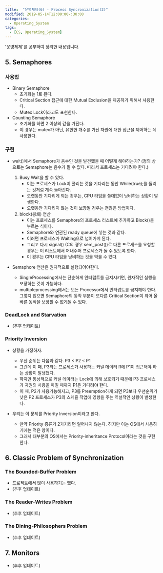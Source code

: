 ```yaml
---
title:  "운영체제(6) - Process Syncronization(2)"
modified: 2019-05-14T12:00:00-:30:00
categories:
  - Operating_System
tags:
  - [CS, Operating_System]
---
```


'운영체제'를 공부하여 정리한 내용입니다.

## 5. Semaphores

### 사용법

-   Binary Semaphore
    -   초기화는 1로 된다.
    -   Critical Section 접근에 대한 Mutual Exclusion을 제공하기 위해서 사용한다.
    -   Mutex Lock이라고도 표현한다.
-   Counting Semaphore
    -   초기화를 하면 2 이상의 값을 가진다.
    -   이 경우는 mutex가 아닌, 유한한 개수를 가진 자원에 대한 접근을 제어하는 데 사용한다.

### 구현

-   wait()에서 Semaphore가 음수인 것을 발견했을 때 어떻게 해야하는가? (정의 상으로는 Semaphore는 음수가 될 수 없다. 따라서 프로세스는 기다려야 한다.)

    1.  Busy Wait을 할 수 있다.
        -   이는 프로세스가 Lock이 풀리는 것을 기다리는 동안 While(true);를 돌리는 것처럼 계속 돌아간다.
        -   오랫동안 기다리게 되는 경우는, CPU 타임을 쓸데없이 낭비하는 상황이 발생한다.
        -   오랫동안 기다리지 않는 것이 보장될 경우는 괜찮은 방법이다.
    2.  block(봉쇄) 연산
        -   이는 프로세스를 Semaphore의 프로세스 리스트에 추가하고 Block()을 부르는 식이다.
        -   Semaphore와 연관된 ready queue에 넣는 것과 같다.
        -   이러면 프로세스가 Waiting으로 넘어가게 된다.
        -   그리고 다시 signal() (C의 경우 sem_post())로 다른 프로세스를 요청할 경우는 이 리스트에서 꺼내주어 프로세스가 돌 수 있도록 한다.
        -   이 경우는 CPU 타임을 낭비하는 것을 막을 수 있다.

-   Semaphore 연산은 원자적으로 실행되어야한다.
    -   SingleProcessing에서는 단순하게 인터럽트를 금지시키면, 원자적인 실행을 보장하는 것이 가능하다.
    -   multipleprocessing에서는 모든 Processor에서 인터럽트를 금지해야 한다. 그렇지 않으면 Semaphore의 동작 부분이 또다른 Critical Section이 되어 올바른 동작을 보장할 수 없게될 수 있다.

### DeadLock and Starvation

-   (추후 업데이트)

### Priority Inversion

-   상황을 가정하자.

    -   우선 순위는 다음과 같다. P3 &lt; P2 &lt; P1
    -   그런데 이 때, P3라는 프로세스가 사용하는 커널 데이터 R에 P1이 접근해야 하는 상황이 발생했다.
    -   하지만 통상적으로 커널 데이터는 Lock에 의해 보호되기 때문에 P3 프로세스가 자원의 사용을 마칠 때까지 P1은 기다려야 한다.
    -   이 때, P2가 사용가능해지고, P3를 Preemption하게 되면 P3보다 우선순위가 낮은 P2 프로세스가 P3의 스케쥴 작업에 영향을 주는 역설적인 상황이 발생한다.

-   우리는 이 문제를 Priority Inversion이라고 한다.
    -   만약 Priority 종류가 2가지라면 일어나지 않는다. 하지만 이는 OS에서 사용하기에는 적은 양이다.
    -   그래서 대부분의 OS에서는 Priority-inheritance Protocol이라는 것을 구현한다.

## 6. Classic Problem of Synchronization

### The Bounded-Buffer Problem

-   프로젝트에서 많이 사용하기는 했다.
-   (추후 업데이트)

### The Reader-Writes Problem

-   (추후 업데이트)

### The Dining-Philosophers Problem

-   (추후 업데이트)

## 7. Monitors

-   (추후 업데이트)
